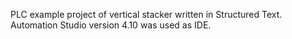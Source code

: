 
PLC example project of vertical stacker written in Structured Text. Automation Studio version 4.10 was used as IDE.